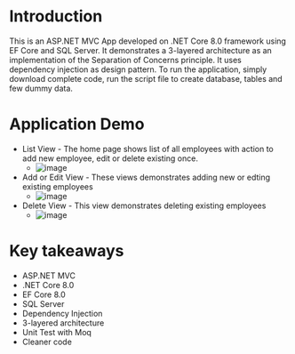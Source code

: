 # Introduction

This is an ASP.NET MVC App developed on .NET Core 8.0 framework using EF Core and SQL Server. It demonstrates a 3-layered architecture as an implementation of the Separation of Concerns principle. It uses dependency injection as design pattern. 
To run the application, simply download complete code, run the script file to create database, tables and few dummy data.

# Application Demo

* List View - The home page shows list of all employees with action to add new employee, edit or delete existing once.
  * ![image](https://github.com/user-attachments/assets/a236fe78-516e-4b76-9a78-548a9c373cb7)
* Add or Edit View - These views demonstrates adding new or edting existing employees
  * ![image](https://github.com/user-attachments/assets/ef352bb1-ce06-4a92-b8c4-58c49b6e400b)
* Delete View - This view demonstrates deleting existing employees
  * ![image](https://github.com/user-attachments/assets/fafd7f96-fa55-4c0e-8423-caaf380e8820)

# Key takeaways

* ASP.NET MVC
* .NET Core 8.0
* EF Core 8.0
* SQL Server
* Dependency Injection
* 3-layered architecture
* Unit Test with Moq
* Cleaner code 
 

